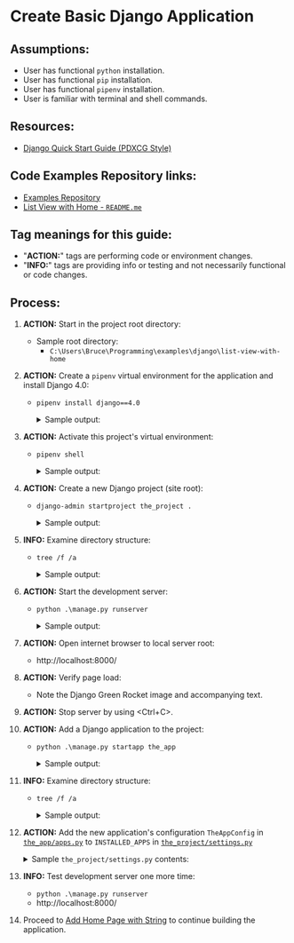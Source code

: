 # Create Basic Django Application

## Assumptions:
* User has functional `python` installation.
* User has functional `pip` installation.
* User has functional `pipenv` installation.
* User is familiar with terminal and shell commands.

## Resources:
* [Django Quick Start Guide (PDXCG Style)](https://github.com/PdxCodeGuild/class_otter/blob/main/3%20Django/docs/Django%20Project%20Setup.md)

## Code Examples Repository links:
* [Examples Repository](../../../README.md)
* [List View with Home - `README.me`](../README.md)

## Tag meanings for this guide:
* "**ACTION:**" tags are performing code or environment changes.
* "**INFO:**" tags are providing info or testing and not necessarily functional or code changes.

## Process:
1. **ACTION:** Start in the project root directory:
    * Sample root directory:
        * `C:\Users\Bruce\Programming\examples\django\list-view-with-home`

1. **ACTION:** Create a `pipenv` virtual environment for the application and install Django 4.0:
    * `pipenv install django==4.0`
        <details>
        <summary>Sample output:</summary>

            PS C:\Users\Bruce\Programming\examples\django\list-view-with-home> pipenv install django==4.0
            Creating a virtualenv for this project...
            Pipfile: C:\Users\Bruce\Programming\examples\django\list-view-with-home\Pipfile
            Using C:/Users/Bruce/AppData/Local/Programs/Python/Python310/python.exe (3.10.6) to create virtualenv...
            [==  ] Creating virtual environment...created virtual environment CPython3.10.6.final.0-64 in 2410ms
            creator CPython3Windows(dest=C:\Users\Bruce\.virtualenvs\list-view-with-home-OkoCrdxY, clear=False, no_vcs_ignore=False, global=False)
            seeder FromAppData(download=False, pip=bundle, setuptools=bundle, wheel=bundle, via=copy, app_data_dir=C:\Users\Bruce\AppData\Local\pypa\virtualenv)
                added seed packages: pip==22.2.2, setuptools==63.4.3, wheel==0.37.1
            activators BashActivator,BatchActivator,FishActivator,NushellActivator,PowerShellActivator,PythonActivator

            Successfully created virtual environment!
            Virtualenv location: C:\Users\Bruce\.virtualenvs\list-view-with-home-OkoCrdxY
            Creating a Pipfile for this project...
            Installing django==4.0...
            Adding django to Pipfile's [packages]...
            Installation Succeeded
            Pipfile.lock not found, creating...
            Locking [dev-packages] dependencies...
            Locking [packages] dependencies...
                    Building requirements...
            Resolving dependencies...
            Success!
            Updated Pipfile.lock (036cf0)!
            Installing dependencies from Pipfile.lock (036cf0)...
            ================================ 0/0 - 00:00:00
            To activate this project's virtualenv, run pipenv shell.
            Alternatively, run a command inside the virtualenv with pipenv run.
            PS C:\Users\Bruce\Programming\examples\django\list-view-with-home>
        </details>

1. **ACTION:** Activate this project's virtual environment:
    * `pipenv shell`
        <details>
        <summary>Sample output:</summary>

            PS C:\Users\Bruce\Programming\examples\django\list-view-with-home> pipenv shell
            Launching subshell in virtual environment...
            PowerShell 7.2.6
            Copyright (c) Microsoft Corporation.

            https://aka.ms/powershell
            Type 'help' to get help.

            PS C:\Users\Bruce\Programming\examples\django\list-view-with-home>
        </details>

1. **ACTION:** Create a new Django project (site root):
    * `django-admin startproject the_project .`
        <details>
        <summary>Sample output:</summary>

            PS C:\Users\Bruce\Programming\examples\django\list-view-with-home> django-admin startproject the_project .
            PS C:\Users\Bruce\Programming\examples\django\list-view-with-home>
        </details>

1. **INFO:** Examine directory structure:
    * `tree /f /a`
        <details>
        <summary>Sample output:</summary>

            PS C:\Users\Bruce\Programming\examples\django\list-view-with-home> tree /f /a
            Folder PATH listing for volume OS
            Volume serial number is CC00-DD12
            C:.
            |   manage.py
            |   Pipfile
            |   Pipfile.lock
            |   README.md
            |
            +---notes
            |       create_basic_django_application.md
            |
            \---the_project
                    asgi.py
                    settings.py
                    urls.py
                    wsgi.py
                    __init__.py

            PS C:\Users\Bruce\Programming\examples\django\list-view-with-home>
        </details>

1. **ACTION:** Start the development server:
    * `python .\manage.py runserver`
        <details>
        <summary>Sample output:</summary>

            PS C:\Users\Bruce\Programming\examples\django\list-view-with-home> python .\manage.py runserver
            Watching for file changes with StatReloader
            Performing system checks...

            System check identified no issues (0 silenced).

            You have 18 unapplied migration(s). Your project may not work properly until you apply the migrations for app(s): admin, auth, contenttypes, sessions.
            Run 'python manage.py migrate' to apply them.
            September 03, 2022 - 08:46:04
            Django version 4.0, using settings 'the_project.settings'
            Starting development server at http://127.0.0.1:8000/
            Quit the server with CTRL-BREAK.
        </details>

1. **ACTION:** Open internet browser to local server root:
    * http://localhost:8000/

1. **ACTION:** Verify page load:
    * Note the Django Green Rocket image and accompanying text.

1. **ACTION:** Stop server by using \<Ctrl+C\>.

1. **ACTION:** Add a Django application to the project:
    * `python .\manage.py startapp the_app`
        <details>
        <summary>Sample output:</summary>

            PS C:\Users\Bruce\Programming\examples\django\list-view-with-home> python .\manage.py startapp the_app
            PS C:\Users\Bruce\Programming\examples\django\list-view-with-home>
        </details>

1. **INFO:** Examine directory structure:
    * `tree /f /a`
        <details>
        <summary>Sample output:</summary>

            PS C:\Users\Bruce\Programming\examples\django\list-view-with-home> tree /f /a
            Folder PATH listing for volume OS
            Volume serial number is CC00-DD12
            C:.
            |   db.sqlite3
            |   manage.py
            |   Pipfile
            |   Pipfile.lock
            |   README.md
            |
            +---notes
            |       create_basic_django_application.md
            |
            +---the_app
            |   |   admin.py
            |   |   apps.py
            |   |   models.py
            |   |   tests.py
            |   |   views.py
            |   |   __init__.py
            |   |
            |   \---migrations
            |           __init__.py
            |
            \---the_project
                    asgi.py
                    settings.py
                    urls.py
                    wsgi.py
                    __init__.py

            PS C:\Users\Bruce\Programming\examples\django\list-view-with-home>
        </details>

1. **ACTION:** Add the new application's configuration `TheAppConfig` in [`the_app/apps.py`](../the_app/apps.py) to `INSTALLED_APPS` in [`the_project/settings.py`](../the_project/settings.py)
    <details>
    <summary>Sample <code>the_project/settings.py</code> contents:</summary>

        INSTALLED_APPS = [
            ...
            'the_app.apps.TheAppConfig',
            ...
        ]
    </details>

1. **INFO:** Test development server one more time:
    * `python .\manage.py runserver`
    * http://localhost:8000/

1. Proceed to [Add Home Page with String](./02_home_page_with_string.md) to continue building the application.
